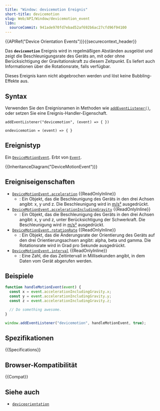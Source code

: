 ```yaml
---
title: "Window: devicemotion Ereignis"
short-title: devicemotion
slug: Web/API/Window/devicemotion_event
l10n:
  sourceCommit: 941ade970fd7ebad52af692b6ac27cfd96f94100
---
```


{{APIRef("Device Orientation Events")}}{{securecontext_header}}

Das **`devicemotion`** Ereignis wird in regelmäßigen Abständen ausgelöst und zeigt die Beschleunigungsrate des Geräts an, mit oder ohne Berücksichtigung der Gravitationskraft zu diesem Zeitpunkt. Es liefert auch Informationen über die Rotationsrate, falls verfügbar.

Dieses Ereignis kann nicht abgebrochen werden und löst keine Bubbling-Effekte aus.

## Syntax

Verwenden Sie den Ereignisnamen in Methoden wie [`addEventListener()`](/de/docs/Web/API/EventTarget/addEventListener), oder setzen Sie eine Ereignis-Handler-Eigenschaft.

```js-nolint
addEventListener("devicemotion", (event) => { })

ondevicemotion = (event) => { }
```

## Ereignistyp

Ein [`DeviceMotionEvent`](/de/docs/Web/API/DeviceMotionEvent). Erbt von [`Event`](/de/docs/Web/API/Event).

{{InheritanceDiagram("DeviceMotionEvent")}}

## Ereigniseigenschaften

- [`DeviceMotionEvent.acceleration`](/de/docs/Web/API/DeviceMotionEvent/acceleration) {{ReadOnlyInline}}
  - : Ein Objekt, das die Beschleunigung des Geräts in den drei Achsen angibt: x, y und z. Die Beschleunigung wird in [m/s²](https://en.wikipedia.org/wiki/Meter_per_second_squared) ausgedrückt.
- [`DeviceMotionEvent.accelerationIncludingGravity`](/de/docs/Web/API/DeviceMotionEvent/accelerationIncludingGravity) {{ReadOnlyInline}}
  - : Ein Objekt, das die Beschleunigung des Geräts in den drei Achsen angibt: x, y und z, unter Berücksichtigung der Schwerkraft. Die Beschleunigung wird in [m/s²](https://en.wikipedia.org/wiki/Meter_per_second_squared) ausgedrückt.
- [`DeviceMotionEvent.rotationRate`](/de/docs/Web/API/DeviceMotionEvent/rotationRate) {{ReadOnlyInline}}
  - : Ein Objekt, das die Änderungsrate der Orientierung des Geräts auf den drei Orientierungsachsen angibt: alpha, beta und gamma. Die Rotationsrate wird in Grad pro Sekunde ausgedrückt.
- [`DeviceMotionEvent.interval`](/de/docs/Web/API/DeviceMotionEvent/interval) {{ReadOnlyInline}}
  - : Eine Zahl, die das Zeitintervall in Millisekunden angibt, in dem Daten vom Gerät abgerufen werden.

## Beispiele

```js
function handleMotionEvent(event) {
  const x = event.accelerationIncludingGravity.x;
  const y = event.accelerationIncludingGravity.y;
  const z = event.accelerationIncludingGravity.z;

  // Do something awesome.
}

window.addEventListener("devicemotion", handleMotionEvent, true);
```

## Spezifikationen

{{Specifications}}

## Browser-Kompatibilität

{{Compat}}

## Siehe auch

- [`deviceorientation`](/de/docs/Web/API/Window/deviceorientation_event)
